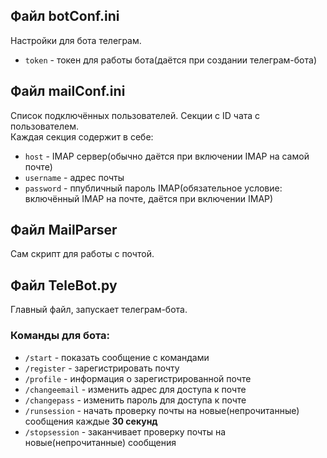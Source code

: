 ## Файл botConf.ini
Настройки для бота телеграм.
- `token` - токен для работы бота(даётся при создании телеграм-бота)

## Файл mailConf.ini
Список подключённых пользователей. Секции с ID чата с пользователем.  
Каждая секция содержит в себе:
- `host` - IMAP сервер(обычно даётся при включении IMAP на самой почте)
- `username` - адрес почты
- `password` - ппубличный пароль IMAP(обязательное условие: включённый IMAP на почте, даётся при включении IMAP)

## Файл MailParser
Сам скрипт для работы с почтой.

## Файл TeleBot.py
Главный файл, запускает телеграм-бота.

### Команды для бота:
- `/start` - показать сообщение с командами
- `/register` - зарегистрировать почту
- `/profile` - информация о зарегистрированной почте
- `/changeemail` - изменить адрес для доступа к почте
- `/changepass` - изменить пароль для доступа к почте
- `/runsession` - начать проверку почты на новые(непрочитанные) сообщения каждые **30 секунд**
- `/stopsession` - заканчивает проверку почты на новые(непрочитанные) сообщения